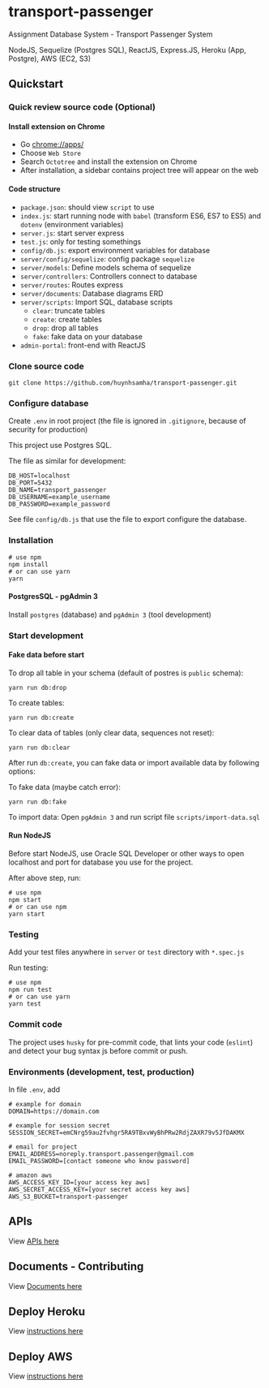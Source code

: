 # transport-passenger

Assignment Database System - Transport Passenger System

NodeJS, Sequelize (Postgres SQL), ReactJS, Express.JS, Heroku (App, Postgre), AWS (EC2, S3)

## Quickstart


### Quick review source code (Optional)

#### Install extension on Chrome

+ Go [chrome://apps/](chrome://apps/)
+ Choose `Web Store`
+ Search `Octotree` and install the extension on Chrome
+ After installation, a sidebar contains project tree will appear on the web

#### Code structure
+ `package.json`: should view `script` to use
+ `index.js`: start running node with `babel` (transform ES6, ES7 to ES5) and `dotenv` (environment variables)
+ `server.js`: start server express
+ `test.js`: only for testing somethings
+ `config/db.js`: export environment variables for database
+ `server/config/sequelize`: config package `sequelize`
+ `server/models`: Define models schema of sequelize
+ `server/controllers`: Controllers connect to database
+ `server/routes`: Routes express
+ `server/documents`: Database diagrams ERD
+ `server/scripts`: Import SQL, database scripts
	+ `clear`: truncate tables
	+ `create`: create tables
	+ `drop`: drop all tables
	+ `fake`: fake data on your database
+ `admin-portal`: front-end with ReactJS



### Clone source code
```shell
git clone https://github.com/huynhsamha/transport-passenger.git
```



### Configure database

Create `.env` in root project (the file is ignored in `.gitignore`, because of security for production)

This project use Postgres SQL.

The file as similar for development:

```shell
DB_HOST=localhost
DB_PORT=5432
DB_NAME=transport_passenger
DB_USERNAME=example_username
DB_PASSWORD=example_password
```

See file `config/db.js` that use the file to export configure the database.



### Installation

```shell
# use npm
npm install
# or can use yarn
yarn
```

#### PostgresSQL - pgAdmin 3
Install `postgres` (database) and `pgAdmin 3` (tool development)


### Start development

#### Fake data before start

To drop all table in your schema (default of postres is `public` schema):
```shell
yarn run db:drop
```

To create tables:
```shell
yarn run db:create
```

To clear data of tables (only clear data, sequences not reset):
```shell
yarn run db:clear
```

After run `db:create`, you can fake data or import available data by following options:

To fake data (maybe catch error):
```shell
yarn run db:fake
```

To import data:
Open `pgAdmin 3` and run script file `scripts/import-data.sql`


#### Run NodeJS
Before start NodeJS, use Oracle SQL Developer or other ways to open localhost and port for database you use for the project.

After above step, run:

```shell
# use npm
npm start 
# or can use npm
yarn start
```


### Testing

Add your test files anywhere in `server` or `test` directory with `*.spec.js`

Run testing:

```shell
# use npm
npm run test 
# or can use yarn
yarn test
```

### Commit code

The project uses `husky` for pre-commit code, that lints your code (`eslint`) and detect your bug syntax js before commit or push.




### Environments (development, test, production)

In file `.env`, add
```shell
# example for domain
DOMAIN=https://domain.com

# example for session secret
SESSION_SECRET=emCNrg59au2fvhgr5RA9TBxvWyBhPRw2RdjZAXR79v5JfDAKMX

# email for project
EMAIL_ADDRESS=noreply.transport.passenger@gmail.com
EMAIL_PASSWORD=[contact someone who know password]

# amazon aws
AWS_ACCESS_KEY_ID=[your access key aws]
AWS_SECRET_ACCESS_KEY=[your secret access key aws]
AWS_S3_BUCKET=transport-passenger
```

## APIs
View [APIs here](https://huynhsamha.github.io/transport-passenger/api)


## Documents - Contributing
View [Documents here](https://huynhsamha.github.io/transport-passenger/docs)


## Deploy Heroku
View [instructions here](https://huynhsamha.github.io/transport-passenger/heroku)


## Deploy AWS
View [instructions here](https://huynhsamha.github.io/transport-passenger/aws)
